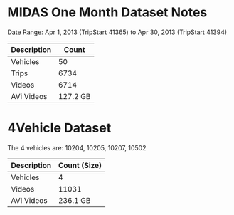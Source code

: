 # MIDAS One Month Dataset Notes

Date Range: Apr 1, 2013 (TripStart 41365) to Apr 30, 2013 (TripStart 41394)

Description|Count
---|---
Vehicles|50
Trips|6734
Videos|6714
AVi Videos|127.2 GB


# 4Vehicle Dataset

The 4 vehicles are: 10204, 10205, 10207, 10502

Description|Count (Size)
---|---
Vehicles|4
Videos|11031
AVI Videos|236.1 GB


